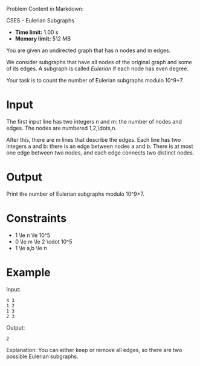Problem Content in Markdown:


CSES \- Eulerian Subgraphs




* **Time limit:** 1\.00 s
* **Memory limit:** 512 MB




You are given an undirected graph that has n nodes and m edges.


We consider subgraphs that have all nodes of the original graph and some of its edges. A subgraph is called *Eulerian* if each node has even degree.


Your task is to count the number of Eulerian subgraphs modulo 10^9\+7.


Input
=====


The first input line has two integers n and m: the number of nodes and edges. The nodes are numbered 1,2,\\dots,n.


After this, there are m lines that describe the edges. Each line has two integers a and b: there is an edge between nodes a and b. There is at most one edge between two nodes, and each edge connects two distinct nodes.


Output
======


Print the number of Eulerian subgraphs modulo 10^9\+7.


Constraints
===========


* 1 \\le n \\le 10^5
* 0 \\le m \\le 2 \\cdot 10^5
* 1 \\le a,b \\le n


Example
=======


Input:



```
4 3
1 2
1 3
2 3

```

Output:



```
2

```

Explanation: You can either keep or remove all edges, so there are two possible Eulerian subgraphs.


 
